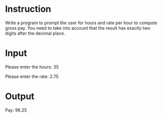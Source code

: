 # Instruction
Write a program to prompt the user for hours and rate per hour to compute gross pay.
You need to take into account that the result has exactly two digits after the decimal place.

# Input
Please enter the hours: 35

Please enter the rate: 2.75

# Output
Pay: 96.25
